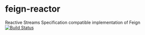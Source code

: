 # feign-reactor
Reactive Streams Specification compatible implementation of Feign [![Build Status](https://travis-ci.com/OpenFeign/feign-reactive.svg?branch=master)](https://travis-ci.com/OpenFeign/feign-reactive)
